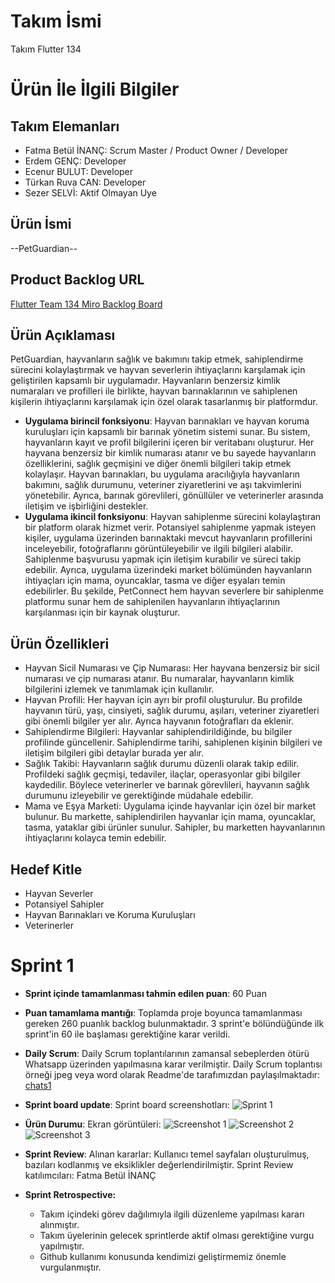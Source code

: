 # **Takım İsmi**

Takım Flutter 134

# Ürün İle İlgili Bilgiler

## Takım Elemanları
- Fatma Betül İNANÇ: Scrum Master / Product Owner / Developer
- Erdem GENÇ: Developer
- Ecenur BULUT: Developer
- Türkan Ruva CAN: Developer
- Sezer SELVİ: Aktif Olmayan Uye

## Ürün İsmi

--PetGuardian--

## Product Backlog URL

[Flutter Team 134 Miro Backlog Board](https://miro.com/app/board/uXjVM-Kjkr4=/)

## Ürün Açıklaması

PetGuardian, hayvanların sağlık ve bakımını takip etmek, sahiplendirme sürecini kolaylaştırmak ve hayvan severlerin ihtiyaçlarını karşılamak için geliştirilen kapsamlı bir uygulamadır. Hayvanların benzersiz kimlik numaraları ve profilleri ile birlikte, hayvan barınaklarının ve sahiplenen kişilerin ihtiyaçlarını karşılamak için özel olarak tasarlanmış bir platformdur.


- **Uygulama birincil fonksiyonu**: Hayvan barınakları ve hayvan koruma kuruluşları için kapsamlı bir barınak yönetim sistemi sunar. Bu sistem, hayvanların kayıt ve profil bilgilerini içeren bir veritabanı oluşturur. Her hayvana benzersiz bir kimlik numarası atanır ve bu sayede hayvanların özelliklerini, sağlık geçmişini ve diğer önemli bilgileri takip etmek kolaylaşır. Hayvan barınakları, bu uygulama aracılığıyla hayvanların bakımını, sağlık durumunu, veteriner ziyaretlerini ve aşı takvimlerini yönetebilir. Ayrıca, barınak görevlileri, gönüllüler ve veterinerler arasında iletişim ve işbirliğini destekler.
- **Uygulama ikincil fonksiyonu**: Hayvan sahiplenme sürecini kolaylaştıran bir platform olarak hizmet verir. Potansiyel sahiplenme yapmak isteyen kişiler, uygulama üzerinden barınaktaki mevcut hayvanların profillerini inceleyebilir, fotoğraflarını görüntüleyebilir ve ilgili bilgileri alabilir. Sahiplenme başvurusu yapmak için iletişim kurabilir ve süreci takip edebilir. Ayrıca, uygulama üzerindeki market bölümünden hayvanların ihtiyaçları için mama, oyuncaklar, tasma ve diğer eşyaları temin edebilirler. Bu şekilde, PetConnect hem hayvan severlere bir sahiplenme platformu sunar hem de sahiplenilen hayvanların ihtiyaçlarının karşılanması için bir kaynak oluşturur.

## Ürün Özellikleri

- Hayvan Sicil Numarası ve Çip Numarası: Her hayvana benzersiz bir sicil numarası ve çip numarası atanır. Bu numaralar, hayvanların kimlik bilgilerini izlemek ve tanımlamak için kullanılır.
- Hayvan Profili: Her hayvan için ayrı bir profil oluşturulur. Bu profilde hayvanın türü, yaşı, cinsiyeti, sağlık durumu, aşıları, veteriner ziyaretleri gibi önemli bilgiler yer alır. Ayrıca hayvanın fotoğrafları da eklenir.
- Sahiplendirme Bilgileri: Hayvanlar sahiplendirildiğinde, bu bilgiler profilinde güncellenir. Sahiplendirme tarihi, sahiplenen kişinin bilgileri ve iletişim bilgileri gibi detaylar burada yer alır.
- Sağlık Takibi: Hayvanların sağlık durumu düzenli olarak takip edilir. Profildeki sağlık geçmişi, tedaviler, ilaçlar, operasyonlar gibi bilgiler kaydedilir. Böylece veterinerler ve barınak görevlileri, hayvanın sağlık durumunu izleyebilir ve gerektiğinde müdahale edebilir.
- Mama ve Eşya Marketi: Uygulama içinde hayvanlar için özel bir market bulunur. Bu markette, sahiplendirilen hayvanlar için mama, oyuncaklar, tasma, yataklar gibi ürünler sunulur. Sahipler, bu marketten hayvanlarının ihtiyaçlarını kolayca temin edebilir.

## Hedef Kitle

- Hayvan Severler
- Potansiyel Sahipler
- Hayvan Barınakları ve Koruma Kuruluşları
- Veterinerler

# Sprint 1

- **Sprint içinde tamamlanması tahmin edilen puan**: 60 Puan

- **Puan tamamlama mantığı**: Toplamda proje boyunca tamamlanması gereken 260 puanlık backlog bulunmaktadır. 3 sprint'e bölündüğünde ilk sprint'in 60 ile başlaması gerektiğine karar verildi.

- **Daily Scrum**: Daily Scrum toplantılarının zamansal sebeplerden ötürü Whatsapp üzerinden yapılmasına karar verilmiştir. Daily Scrum toplantısı örneği jpeg veya word olarak Readme'de tarafımızdan paylaşılmaktadır: [chats1](https://github.com/betulinanc/Bootcamp/blob/main/images/chats/chats1.pdf)

- **Sprint board update**: Sprint board screenshotları: 
![Sprint 1](https://github.com/betulinanc/Bootcamp/blob/main/images/sprint/sprint1.png) 


- **Ürün Durumu**: Ekran görüntüleri:
  ![Screenshot 1](https://github.com/betulinanc/Bootcamp/blob/main/images/photos/login1.jpeg)
  ![Screenshot 2](https://github.com/betulinanc/Bootcamp/blob/main/images/photos/login2.jpeg)
  ![Screenshot 3](https://github.com/betulinanc/Bootcamp/blob/main/images/photos/register.jpeg)
 
- **Sprint Review**: 
Alınan kararlar: Kullanıcı temel sayfaları oluşturulmuş, bazıları kodlanmış ve eksiklikler değerlendirilmiştir. Sprint Review katılımcıları: Fatma Betül İNANÇ
- **Sprint Retrospective:**
  - Takım içindeki görev dağılımıyla ilgili düzenleme yapılması kararı alınmıştır.
  - Takım üyelerinin gelecek sprintlerde aktif olması gerektiğine vurgu yapılmıştır.
  - Github kullanımı konusunda kendimizi geliştirmemiz önemle vurgulanmıştır.
 

